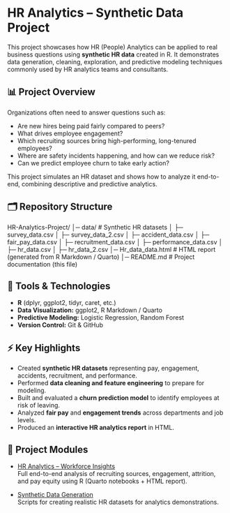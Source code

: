 # HR Analytics – Synthetic Data Project

This project showcases how HR (People) Analytics can be applied to real business questions using **synthetic HR data** created in R. It demonstrates data generation, cleaning, exploration, and predictive modeling techniques commonly used by HR analytics teams and consultants.

## 📊 Project Overview

Organizations often need to answer questions such as:
- Are new hires being paid fairly compared to peers?
- What drives employee engagement?
- Which recruiting sources bring high-performing, long-tenured employees?
- Where are safety incidents happening, and how can we reduce risk?
- Can we predict employee churn to take early action?

This project simulates an HR dataset and shows how to analyze it end-to-end, combining descriptive and predictive analytics.

## 🗂️ Repository Structure
HR-Analytics-Project/
│─ data/ # Synthetic HR datasets
│ ├─ survey_data.csv
│ ├─ survey_data_2.csv
│ ├─ accident_data.csv
│ ├─ fair_pay_data.csv
│ ├─ recruitment_data.csv
│ ├─ performance_data.csv
│ ├─ hr_data.csv
│ ├─ hr_data_2.csv
│─ Hr_data_data.html # HTML report (generated from R Markdown / Quarto)
│─ README.md # Project documentation (this file)

## 🧰 Tools & Technologies
- **R** (dplyr, ggplot2, tidyr, caret, etc.)
- **Data Visualization:** ggplot2, R Markdown / Quarto
- **Predictive Modeling:** Logistic Regression, Random Forest
- **Version Control:** Git & GitHub

## ⚡ Key Highlights
- Created **synthetic HR datasets** representing pay, engagement, accidents, recruitment, and performance.
- Performed **data cleaning and feature engineering** to prepare for modeling.
- Built and evaluated a **churn prediction model** to identify employees at risk of leaving.
- Analyzed **fair pay** and **engagement trends** across departments and job levels.
- Produced an **interactive HR analytics report** in HTML.

## 📂 Project Modules

- [HR Analytics – Workforce Insights](HR-Analytics/)  
  Full end-to-end analysis of recruiting sources, engagement, attrition, and pay equity using R (Quarto notebooks + HTML report).

- [Synthetic Data Generation](Hr_data_data.qmd)  
  Scripts for creating realistic HR datasets for analytics demonstrations.


